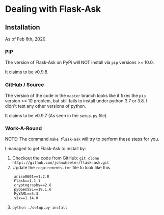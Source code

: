 # Dealing with Flask-Ask

## Installation
As of Feb 6th, 2020.

### PIP
The version of Flask-Ask on PyPi  will NOT install
via `pip` versions >= 10.0. 

It claims to be v0.9.8.

### GitHub / Source
The version of the code in the `master` branch looks like it fixes the `pip` 
version >= 10 problem, but still fails to install under python 3.7 or 3.8. I didn't
test any other versions of python.

It claims to be v0.9.7 (As seen in the `setup.py` file).

### Work-A-Round
NOTE: The command `make flask-ask` will try to perform these steps for you.

I managed to get Flask-Ask to install by:

1. Checkout the code from GitHub: `git clone https://github.com/johnwheeler/flask-ask.git`
2. Update the `requirements.txt` file to look like this
```
    aniso8601==1.2.0
    Flask==1.1.1
    cryptography==2.8
    pyOpenSSL==19.1.0
    PyYAML==5.3
    six==1.14.0
```
3. `python ./setup.py install`

